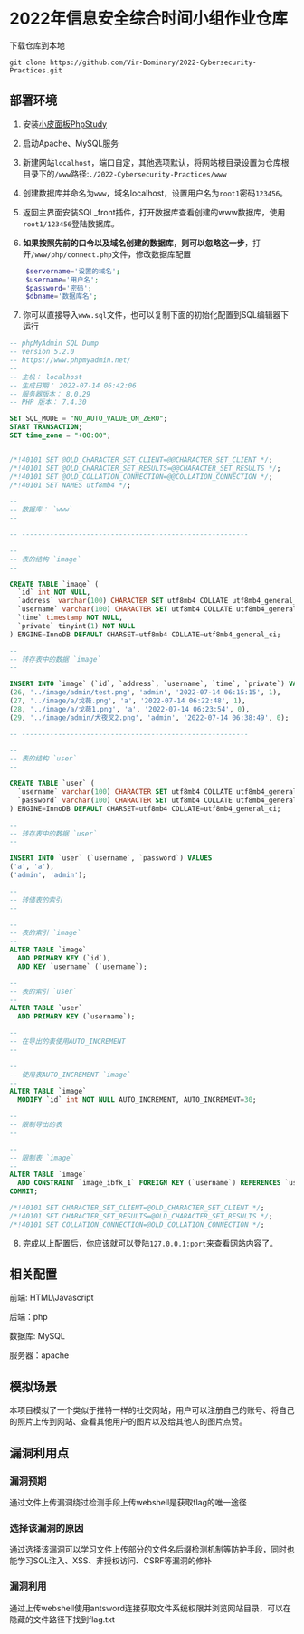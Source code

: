 # 2022年信息安全综合时间小组作业仓库

下载仓库到本地

```git
git clone https://github.com/Vir-Dominary/2022-Cybersecurity-Practices.git
```


## 部署环境

1. 安装[小皮面板PhpStudy](https://www.xp.cn/)

2. 启动Apache、MySQL服务

3. 新建网站`localhost`，端口自定，其他选项默认，将网站根目录设置为仓库根目录下的`/www`路径:`./2022-Cybersecurity-Practices/www`

4. 创建数据库并命名为`www`，域名localhost，设置用户名为`root1`密码`123456`。

5. 返回主界面安装SQL_front插件，打开数据库查看创建的www数据库，使用`root1/123456`登陆数据库。

6. __如果按照先前的口令以及域名创建的数据库，则可以忽略这一步__，打开`/www/php/connect.php`文件，修改数据库配置
```php
    $servername='设置的域名';
    $username='用户名';
    $password='密码';
    $dbname='数据库名';
```

7. 你可以直接导入`www.sql`文件，也可以复制下面的初始化配置到SQL编辑器下运行

```SQL
-- phpMyAdmin SQL Dump
-- version 5.2.0
-- https://www.phpmyadmin.net/
--
-- 主机： localhost
-- 生成日期： 2022-07-14 06:42:06
-- 服务器版本： 8.0.29
-- PHP 版本： 7.4.30

SET SQL_MODE = "NO_AUTO_VALUE_ON_ZERO";
START TRANSACTION;
SET time_zone = "+00:00";


/*!40101 SET @OLD_CHARACTER_SET_CLIENT=@@CHARACTER_SET_CLIENT */;
/*!40101 SET @OLD_CHARACTER_SET_RESULTS=@@CHARACTER_SET_RESULTS */;
/*!40101 SET @OLD_COLLATION_CONNECTION=@@COLLATION_CONNECTION */;
/*!40101 SET NAMES utf8mb4 */;

--
-- 数据库： `www`
--

-- --------------------------------------------------------

--
-- 表的结构 `image`
--

CREATE TABLE `image` (
  `id` int NOT NULL,
  `address` varchar(100) CHARACTER SET utf8mb4 COLLATE utf8mb4_general_ci NOT NULL,
  `username` varchar(100) CHARACTER SET utf8mb4 COLLATE utf8mb4_general_ci NOT NULL,
  `time` timestamp NOT NULL,
  `private` tinyint(1) NOT NULL
) ENGINE=InnoDB DEFAULT CHARSET=utf8mb4 COLLATE=utf8mb4_general_ci;

--
-- 转存表中的数据 `image`
--

INSERT INTO `image` (`id`, `address`, `username`, `time`, `private`) VALUES
(26, '../image/admin/test.png', 'admin', '2022-07-14 06:15:15', 1),
(27, '../image/a/戈薇.png', 'a', '2022-07-14 06:22:48', 1),
(28, '../image/a/戈薇1.png', 'a', '2022-07-14 06:23:54', 0),
(29, '../image/admin/犬夜叉2.png', 'admin', '2022-07-14 06:38:49', 0);

-- --------------------------------------------------------

--
-- 表的结构 `user`
--

CREATE TABLE `user` (
  `username` varchar(100) CHARACTER SET utf8mb4 COLLATE utf8mb4_general_ci NOT NULL,
  `password` varchar(100) CHARACTER SET utf8mb4 COLLATE utf8mb4_general_ci NOT NULL
) ENGINE=InnoDB DEFAULT CHARSET=utf8mb4 COLLATE=utf8mb4_general_ci;

--
-- 转存表中的数据 `user`
--

INSERT INTO `user` (`username`, `password`) VALUES
('a', 'a'),
('admin', 'admin');

--
-- 转储表的索引
--

--
-- 表的索引 `image`
--
ALTER TABLE `image`
  ADD PRIMARY KEY (`id`),
  ADD KEY `username` (`username`);

--
-- 表的索引 `user`
--
ALTER TABLE `user`
  ADD PRIMARY KEY (`username`);

--
-- 在导出的表使用AUTO_INCREMENT
--

--
-- 使用表AUTO_INCREMENT `image`
--
ALTER TABLE `image`
  MODIFY `id` int NOT NULL AUTO_INCREMENT, AUTO_INCREMENT=30;

--
-- 限制导出的表
--

--
-- 限制表 `image`
--
ALTER TABLE `image`
  ADD CONSTRAINT `image_ibfk_1` FOREIGN KEY (`username`) REFERENCES `user` (`username`) ON DELETE RESTRICT ON UPDATE RESTRICT;
COMMIT;

/*!40101 SET CHARACTER_SET_CLIENT=@OLD_CHARACTER_SET_CLIENT */;
/*!40101 SET CHARACTER_SET_RESULTS=@OLD_CHARACTER_SET_RESULTS */;
/*!40101 SET COLLATION_CONNECTION=@OLD_COLLATION_CONNECTION */;

```

8. 完成以上配置后，你应该就可以登陆`127.0.0.1:port`来查看网站内容了。

## 相关配置

前端: HTML\Javascript

后端：php

数据库: MySQL

服务器：apache

## 模拟场景

本项目模拟了一个类似于推特一样的社交网站，用户可以注册自己的账号、将自己的照片上传到网站、查看其他用户的图片以及给其他人的图片点赞。

## 漏洞利用点

 ### 漏洞预期

 通过文件上传漏洞绕过检测手段上传webshell是获取flag的唯一途径

 ### 选择该漏洞的原因

 通过选择该漏洞可以学习文件上传部分的文件名后缀检测机制等防护手段，同时也能学习SQL注入、XSS、非授权访问、CSRF等漏洞的修补

 ### 漏洞利用

 通过上传webshell使用antsword连接获取文件系统权限并浏览网站目录，可以在隐藏的文件路径下找到flag.txt

 